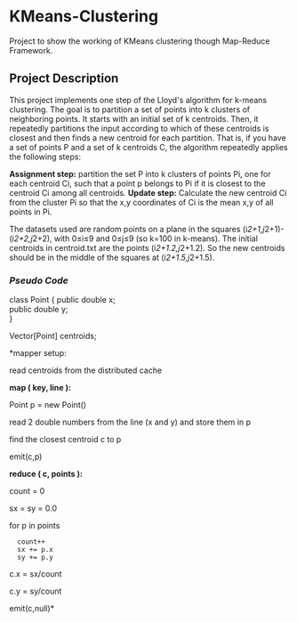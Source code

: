 # KMeans-Clustering
Project to show the working of KMeans clustering though Map-Reduce Framework.

## Project Description
This project implements one step of the Lloyd's algorithm for k-means clustering. The goal is to partition a set of points into k clusters of neighboring points. It starts with an initial set of k centroids. Then, it repeatedly partitions the input according to which of these centroids is closest and then finds a new centroid for each partition. That is, if you have a set of points P and a set of k centroids C, the algorithm repeatedly applies the following steps:

**Assignment step:** partition the set P into k clusters of points Pi, one for each centroid Ci, such that a point p belongs to Pi if it is closest to the centroid Ci among all centroids.
**Update step:** Calculate the new centroid Ci from the cluster Pi so that the x,y coordinates of Ci is the mean x,y of all points in Pi.
        
The datasets used are random points on a plane in the squares (i*2+1,j*2+1)-(i*2+2,j*2+2), with 0≤i≤9 and 0≤j≤9 (so k=100 in k-means). The initial centroids in centroid.txt are the points (i*2+1.2,j*2+1.2). So the new centroids should be in the middle of the squares at (i*2+1.5,j*2+1.5).

### *Pseudo Code*

class Point {
        public double x;        
        public double y;     
        }

Vector[Point] centroids;

*mapper setup:

  read centroids from the distributed cache

**map ( key, line ):**

  Point p = new Point()
  
  read 2 double numbers from the line (x and y) and store them in p
  
  find the closest centroid c to p
  
  emit(c,p)
    
**reduce ( c, points ):**

  count = 0
  
  sx = sy = 0.0
  
  for p in points
  
      count++
      sx += p.x
      sy += p.y
      
  c.x = sx/count
  
  c.y = sy/count
  
  emit(c,null)*
  
  
  

